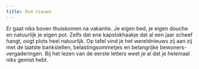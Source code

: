 ```yaml
---
title: Oud nieuws
---
```

Er gaat niks boven thuiskomen na vakantie. Je eigen bed, je eigen douche en natuurlijk je eigen pot. Zelfs dat ene kapstokhaakje dat al een jaar scheef hangt, oogt plots heel natuurlijk. Op tafel vind je het wereldnieuws zij aan zij met de laatste bankstellen, belastingsommetjes en belangrijke bewoners-vergaderingen. Bij het lezen van de eerste letters weet je al dat je helemaal niks gemist hebt.
